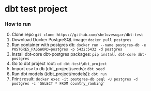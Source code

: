 # __dbt__ test project

### How to run
0. Clone repo `git clone https://github.com/shelovesugar/dbt-test`
1. Download Docker PostgreSQL image: `docker pull postgres`
2. Run container with postgres db: `docker run --name postgres-db -e POSTGRES_PASSWORD=postgres -p 5432:5432 -d postgres`
3. Install dbt-core dbt-postgres packages: `pip install dbt-core dbt-postgres`
5. Go to dbt project root: `cd dbt-test\dbt_project`
6. Import csv to db (dbt_project/seeds): `dbt seed`
7. Run dbt models ((dbt_project/models)): `dbt run`
8. Print result: `docker exec -it postgres-db psql -U postgres -d postgres -c 'SELECT * FROM country_ranking'`